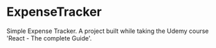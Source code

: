 # ExpenseTracker

Simple Expense Tracker.
A project built while taking the Udemy course 'React - The complete Guide'.
